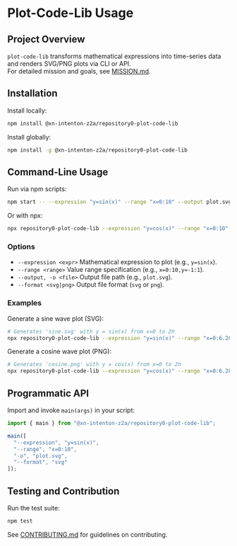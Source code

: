 # Plot-Code-Lib Usage

## Project Overview

`plot-code-lib` transforms mathematical expressions into time-series data and renders SVG/PNG plots via CLI or API.  
For detailed mission and goals, see [MISSION.md](./MISSION.md).

## Installation

Install locally:

```bash
npm install @xn-intenton-z2a/repository0-plot-code-lib
```

Install globally:

```bash
npm install -g @xn-intenton-z2a/repository0-plot-code-lib
```

## Command-Line Usage

Run via npm scripts:

```bash
npm start -- --expression "y=sin(x)" --range "x=0:10" --output plot.svg --format svg
```

Or with npx:

```bash
npx repository0-plot-code-lib --expression "y=cos(x)" --range "x=0:10" -o plot.png --format png
```

### Options

- `--expression <expr>`  Mathematical expression to plot (e.g., `y=sin(x`).
- `--range <range>`      Value range specification (e.g., `x=0:10,y=-1:1`).
- `--output, -o <file>`  Output file path (e.g., `plot.svg`).
- `--format <svg|png>`   Output file format (`svg` or `png`).

### Examples

Generate a sine wave plot (SVG):

```bash
# Generates 'sine.svg' with y = sin(x) from x=0 to 2π
npx repository0-plot-code-lib --expression "y=sin(x)" --range "x=0:6.283" -o sine.svg --format svg
```

Generate a cosine wave plot (PNG):

```bash
# Generates 'cosine.png' with y = cos(x) from x=0 to 2π
npx repository0-plot-code-lib --expression "y=cos(x)" --range "x=0:6.283" -o cosine.png --format png
```

## Programmatic API

Import and invoke `main(args)` in your script:

```js
import { main } from "@xn-intenton-z2a/repository0-plot-code-lib";

main([
  "--expression", "y=sin(x)",
  "--range", "x=0:10",
  "-o", "plot.svg",
  "--format", "svg"
]);
```

## Testing and Contribution

Run the test suite:

```bash
npm test
```

See [CONTRIBUTING.md](./CONTRIBUTING.md) for guidelines on contributing.
